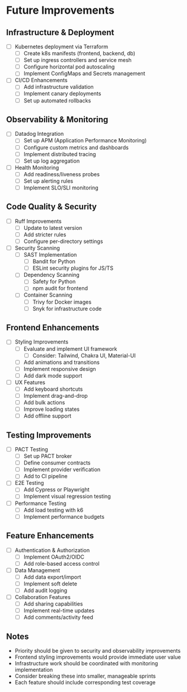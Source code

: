 # Future Improvements

## Infrastructure & Deployment
- [ ] Kubernetes deployment via Terraform
  - [ ] Create k8s manifests (frontend, backend, db)
  - [ ] Set up ingress controllers and service mesh
  - [ ] Configure horizontal pod autoscaling
  - [ ] Implement ConfigMaps and Secrets management
- [ ] CI/CD Enhancements
  - [ ] Add infrastructure validation
  - [ ] Implement canary deployments
  - [ ] Set up automated rollbacks

## Observability & Monitoring
- [ ] Datadog Integration
  - [ ] Set up APM (Application Performance Monitoring)
  - [ ] Configure custom metrics and dashboards
  - [ ] Implement distributed tracing
  - [ ] Set up log aggregation
- [ ] Health Monitoring
  - [ ] Add readiness/liveness probes
  - [ ] Set up alerting rules
  - [ ] Implement SLO/SLI monitoring

## Code Quality & Security
- [ ] Ruff Improvements
  - [ ] Update to latest version
  - [ ] Add stricter rules
  - [ ] Configure per-directory settings
- [ ] Security Scanning
  - [ ] SAST Implementation
    - [ ] Bandit for Python
    - [ ] ESLint security plugins for JS/TS
  - [ ] Dependency Scanning
    - [ ] Safety for Python
    - [ ] npm audit for frontend
  - [ ] Container Scanning
    - [ ] Trivy for Docker images
    - [ ] Snyk for infrastructure code

## Frontend Enhancements
- [ ] Styling Improvements
  - [ ] Evaluate and implement UI framework
    - [ ] Consider: Tailwind, Chakra UI, Material-UI
  - [ ] Add animations and transitions
  - [ ] Implement responsive design
  - [ ] Add dark mode support
- [ ] UX Features
  - [ ] Add keyboard shortcuts
  - [ ] Implement drag-and-drop
  - [ ] Add bulk actions
  - [ ] Improve loading states
  - [ ] Add offline support

## Testing Improvements
- [ ] PACT Testing
  - [ ] Set up PACT broker
  - [ ] Define consumer contracts
  - [ ] Implement provider verification
  - [ ] Add to CI pipeline
- [ ] E2E Testing
  - [ ] Add Cypress or Playwright
  - [ ] Implement visual regression testing
- [ ] Performance Testing
  - [ ] Add load testing with k6
  - [ ] Implement performance budgets

## Feature Enhancements
- [ ] Authentication & Authorization
  - [ ] Implement OAuth2/OIDC
  - [ ] Add role-based access control
- [ ] Data Management
  - [ ] Add data export/import
  - [ ] Implement soft delete
  - [ ] Add audit logging
- [ ] Collaboration Features
  - [ ] Add sharing capabilities
  - [ ] Implement real-time updates
  - [ ] Add comments/activity feed

## Notes
- Priority should be given to security and observability improvements
- Frontend styling improvements would provide immediate user value
- Infrastructure work should be coordinated with monitoring implementation
- Consider breaking these into smaller, manageable sprints
- Each feature should include corresponding test coverage 